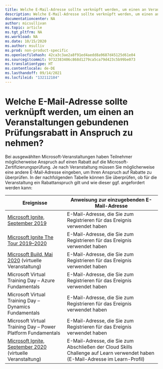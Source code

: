 ```yaml
---
title: Welche E-Mail-Adresse sollte verknüpft werden, um einen an Veranstaltungen gebundenen Prüfungsrabatt in Anspruch zu nehmen? | Microsoft-Dokumentation
description: Welche E-Mail-Adresse sollte verknüpft werden, um einen an Veranstaltungen gebundenen Prüfungsrabatt in Anspruch zu nehmen?
documentationcenter: NA
author: micsullivan
ms.topic: article
ms.tgt_pltfrm: NA
ms.workload: NA
ms.date: 10/15/2020
ms.author: msulliv
ms.prod: non-product-specific
ms.openlocfilehash: 42ca3c3ae2a8f91ed4aedd8a9687d45125d61e04
ms.sourcegitcommit: 9732383406c868d1279ca5ca79d423c5b99be073
ms.translationtype: HT
ms.contentlocale: de-DE
ms.lasthandoff: 09/14/2021
ms.locfileid: "132112184"
---
```

# <a name="what-email-should-be-linked-to-claim-exam-discount-tied-to-events"></a>Welche E-Mail-Adresse sollte verknüpft werden, um einen an Veranstaltungen gebundenen Prüfungsrabatt in Anspruch zu nehmen?

Bei ausgewählten Microsoft-Veranstaltungen haben Teilnehmer möglicherweise Anspruch auf einen Rabatt auf die Microsoft-Zertifizierungsprüfung. Je nach Veranstaltung müssen Sie möglicherweise eine andere E-Mail-Adresse eingeben, um Ihren Anspruch auf Rabatte zu überprüfen. In der nachfolgenden Tabelle können Sie überprüfen, ob für die Veranstaltung ein Rabattanspruch gilt und wie dieser ggf. angefordert werden kann:

| Ereignisse | Anweisung zur einzugebenden E-Mail-Adresse |
| --- | --- |
| [Microsoft Ignite, September 2019](/learn/certifications/microsoft-ignite-free-certification-exam-offer?WT.mc_id=msignitethetour2019_akawwlflag_-email-event) | E-Mail-Adresse, die Sie zum Registrieren für das Ereignis verwendet haben |
| [Microsoft Ignite The Tour 2019–2020](/learn/certifications/microsoft-ignite-free-certification-exam-offer) | E-Mail-Adresse, die Sie zum Registrieren für das Ereignis verwendet haben |
| [Microsoft Build, Mai 2020](/learn/certifications/microsoft-build-cloud-skills-challenge-2020-free-certification-exam-offer) (virtuelle Veranstaltung) | E-Mail-Adresse, die Sie zum Registrieren für das Ereignis verwendet haben |
| Microsoft Virtual Training Day – Azure Fundamentals | E-Mail-Adresse, die Sie zum Registrieren für das Ereignis verwendet haben |
| Microsoft Virtual Training Day – Dynamics Fundamentals | E-Mail-Adresse, die Sie zum Registrieren für das Ereignis verwendet haben |
| Microsoft Virtual Training Day – Power Platform Fundamentals | E-Mail-Adresse, die Sie zum Registrieren für das Ereignis verwendet haben |
| [Microsoft Ignite, September 2020](/learn/certifications/microsoft-ignite-cloud-skills-challenge-2020-free-certification-exam) (virtuelle Veranstaltung) | E-Mail-Adresse, die Sie zum Abschließen der Cloud Skills Challenge auf Learn verwendet haben (E-Mail-Adresse im Learn-Profil) |
